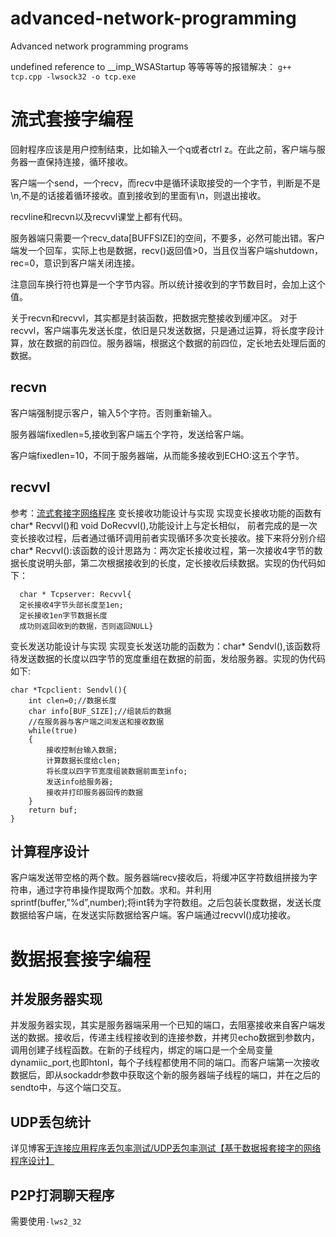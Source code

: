 # advanced-network-programming
Advanced network programming programs

undefined reference to __imp_WSAStartup 等等等等的报错解决：
`g++ tcp.cpp -lwsock32 -o tcp.exe`

# 流式套接字编程
回射程序应该是用户控制结束，比如输入一个q或者ctrl z。在此之前，客户端与服务器一直保持连接，循环接收。

客户端一个send，一个recv，而recv中是循环读取接受的一个字节，判断是不是\n,不是的话接着循环接收。直到接收到的里面有\n，则退出接收。

recvline和recvn以及recvvl课堂上都有代码。

服务器端只需要一个recv_data[BUFFSIZE]的空间，不要多，必然可能出错。客户端发一个回车，实际上也是数据，recv()返回值>0，当且仅当客户端shutdown，rec=0，意识到客户端关闭连接。

注意回车换行符也算是一个字节内容。所以统计接收到的字节数目时，会加上这个值。

关于recvn和recvvl，其实都是封装函数，把数据完整接收到缓冲区。
对于recvvl，客户端事先发送长度，依旧是只发送数据，只是通过运算，将长度字段计算，放在数据的前四位。服务器端，根据这个数据的前四位，定长地去处理后面的数据。

## recvn
客户端强制提示客户，输入5个字符。否则重新输入。

服务器端fixedlen=5,接收到客户端五个字符，发送给客户端。

客户端fixedlen=10，不同于服务器端，从而能多接收到ECHO:这五个字节。

## recvvl
参考：[流式套接字网络程序](https://wenku.baidu.com/view/27d92a41f12d2af90242e672?pcf=2&bfetype=new&bfetype=new)
变长接收功能设计与实现
  实现变长接收功能的函数有char* Recvvl()和 void DoRecvvl(),功能设计上与定长相似，
  前者完成的是一次变长接收过程，后者通过循环调用前者实现循环多次变长接收。接下来将分别介绍
	char* Recvvl():该函数的设计思路为：两次定长接收过程，第一次接收4字节的数据长度说明头部，第二次根据接收到的长度，定长接收后续数据。实现的伪代码如下：
```
  char * Tcpserver: Recvvl{
  定长接收4字节头部长度至1en;
  定长接收1en字节数据长度
  成功则返回收到的数据，否则返回NULL}
```
  
变长发送功能设计与实现
实现变长发送功能的函数为：char* Sendvl(),该函数将待发送数据的长度以四字节的宽度重组在数据的前面，发给服务器。实现的伪代码如下:
```
char *Tcpclient: Sendvl(){
	int clen=0;//数据长度
	char info[BUF_SIZE];//组装后的数据
	//在服务器与客户端之间发送和接收数据
	while(true)
	{
		接收控制台输入数据;
		计算数据长度给clen;
		将长度以四字节宽度组装数据前面至info;
		发送info给服务器;
		接收并打印服务器回传的数据
	}
	return buf;
}
```
## 计算程序设计
客户端发送带空格的两个数。服务器端recv接收后，将缓冲区字符数组拼接为字符串，通过字符串操作提取两个加数。求和。并利用sprintf(buffer,”%d”,number);将int转为字符数组。之后包装长度数据，发送长度数据给客户端，在发送实际数据给客户端。客户端通过recvvl()成功接收。
# 数据报套接字编程
## 并发服务器实现
并发服务器实现，其实是服务器端采用一个已知的端口，去阻塞接收来自客户端发送的数据。接收后，传递主线程接收到的连接参数，并拷贝echo数据到参数内，调用创建子线程函数。在新的子线程内，绑定的端口是一个全局变量dynamiic_port,也即htonl，每个子线程都使用不同的端口。而客户端第一次接收数据后，即从sockaddr参数中获取这个新的服务器端子线程的端口，并在之后的sendto中，与这个端口交互。
## UDP丢包统计
详见博客[无连接应用程序丢包率测试/UDP丢包率测试【基于数据报套接字的网络程序设计】](https://blog.csdn.net/qq_41581354/article/details/121644050)

## P2P打洞聊天程序
需要使用`-lws2_32`
